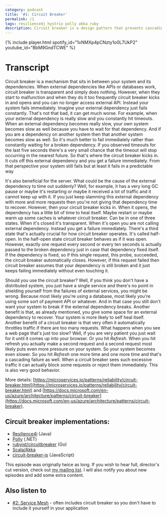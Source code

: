 ```yaml
---
category: podcast
title: '#1: Circuit Breaker'
permalink: /1
tags: resilience4j hystrix polly akka ruby
description: Circuit breaker is a design pattern that prevents cascading failures in distributed systems.
---
```


{% include player.html spotify_id="1vNMXp4pCNzty1o0L7UkP2" youtube_id="BbM9GndTCWE" %}

# Transcript

Circuit breaker is a mechanism that sits in between your system and its dependencies.
When external dependencies like APIs or databases work, circuit breaker is transparent and simply does nothing.
However, when they start to malfunction and when they do it too frequently circuit breaker kicks in and opens and you can no longer access external API.
Instead your system fails immediately.
Imagine your external dependency just fails constantly.
That's not that bad, it can get much worse.
For example, when your external dependency is really slow and you constantly hit timeouts.
When an external dependency becomes really slow, your own system becomes slow as well because you have to wait for that dependency.
And if you are a dependency on another system then that another system becomes slow as well.
So it's much better to fail immediately rather than constantly waiting for a broken dependency.
If you observed timeouts for the last five seconds there's a very small chance that the timeout will stop occurring in the nearest future.
So that's where the circuit breaker kicks in.
It cuts off this external dependency and you get a failure immediately.
From that perspective your system still fails but at least it fails in a predictable way

It's also beneficial for the server.
What could be the cause of the external dependency to time out suddenly?
Well, for example, it has a very long GC pause or maybe it's restarting or maybe it received a lot of traffic and it cannot keep up with it.
If you just keep slamming this external dependency with more and more requests then you're not giving that dependency time to recover.
However, then your circuit breaker kicks in.
When it opens, the dependency has a little bit of time to heal itself.
Maybe restart or maybe warm up some caches is whatever circuit breaker.
Can be in one of three states.
When it's closed it's transparent.
When it's open you are not calling external dependency.
Instead you get a failure immediately.
There's a third state that's actually crucial for how circuit breaker operates.
It's called half-open.
In the half-open state circuit breaker behaves as if it was open.
However, exactly one request every second or every ten seconds is actually passed to the broken dependency just in case that dependency fixed itself.
If the dependency is fixed, so if this single request, this probe, succeeded, the circuit breaker automatically closes.
However, if this request failed then circuit breaker assumes that your dependency is still broken and it just keeps failing immediately without even touching it.

Should you use the circuit breaker?
Well, if you think you don't have a distributed system, you just have a single service and there's no point in shielding yourself from the failures of external services, you might be wrong.
Because most likely you're using a database, most likely you're using some sort of payment API or whatever.
And in that case you still don't want your system to break if the external dependency breaks.
Another benefit is that, as already mentioned, you give some space for an external dependency to recover.
Your system is more likely to self heal itself.
Another benefit of a circuit breaker is that very often it automatically throttles traffic if there are too many requests.
What happens when you see a web page that's just too slow?
Well, if you are very patient you just wait for it until it comes up into your browser.
Or you hit _Refresh_.
When you hit refresh you actually make a second request and a second request most likely puts even more pressure on your system.
So your system becomes even slower.
So you hit _Refresh_ one more time and one more time and that's a cascading failure as well.
When a circuit breaker sees such excessive traffic it can actually block some requests or reject them immediately.
This is also very good behavior.

More details: [https://microservices.io/patterns/reliability/circuit-breaker.html](https://microservices.io/patterns/reliability/circuit-breaker.html) and [https://docs.microsoft.com/en-us/azure/architecture/patterns/circuit-breaker](https://docs.microsoft.com/en-us/azure/architecture/patterns/circuit-breaker).

## Circuit breaker implementations:

* [Resilience4j](https://github.com/resilience4j/resilience4j) (Java)
* [Polly](http://www.thepollyproject.org/) (.NET)
* [rubyist/circuitbreaker](https://github.com/rubyist/circuitbreaker) (Go)
* [Scala/Akka](https://doc.akka.io/docs/akka/current/common/circuitbreaker.html)
* [circuit-breaker-js](https://github.com/yammer/circuit-breaker-js) (JavaScript)


This episode was originally twice as long.
If you wish to hear full, director's cut version, check out [my mailing list](https://256.nurkiewicz.com/newsletter).
I will also notify you about new episodes and add some extra content.

## Also listen to

* [#2: Service Mesh](2) - often includes circuit breaker so you don't have to include it yourself in your application



